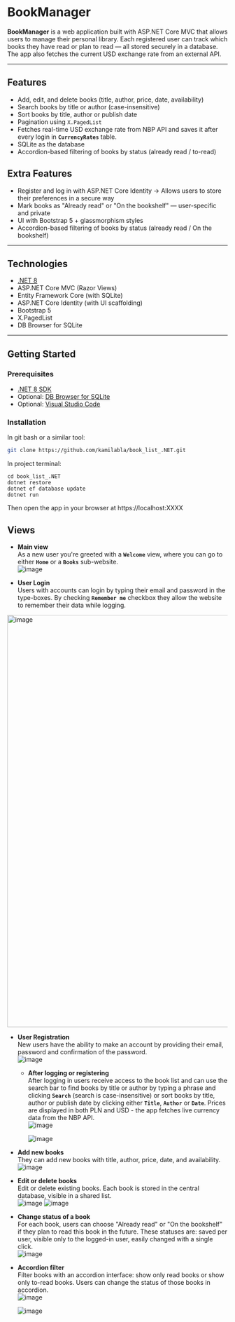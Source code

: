 # BookManager

**BookManager** is a web application built with ASP.NET Core MVC that allows users to manage their personal library. Each registered user can track which books they have read or plan to read — all stored securely in a database. The app also fetches the current USD exchange rate from an external API.

---

## Features

- Add, edit, and delete books (title, author, price, date, availability)
- Search books by title or author (case-insensitive)
- Sort books by title, author or publish date
- Pagination using `X.PagedList`
- Fetches real-time USD exchange rate from NBP API and saves it after every login in **`CurrencyRates`** table.
- SQLite as the database
- Accordion-based filtering of books by status (already read / to-read)

## Extra Features

- Register and log in with ASP.NET Core Identity -> Allows users to store their preferences in a secure way
- Mark books as "Already read" or "On the bookshelf" — user-specific and private
- UI with Bootstrap 5 + glassmorphism styles
- Accordion-based filtering of books by status (already read / On the bookshelf)

---

## Technologies

- [.NET 8](https://dotnet.microsoft.com/)
- ASP.NET Core MVC (Razor Views)
- Entity Framework Core (with SQLite)
- ASP.NET Core Identity (with UI scaffolding)
- Bootstrap 5
- X.PagedList
- DB Browser for SQLite

---

## Getting Started

### Prerequisites

- [.NET 8 SDK](https://dotnet.microsoft.com/en-us/download)
- Optional: [DB Browser for SQLite](https://sqlitebrowser.org/)
- Optional: [Visual Studio Code](https://code.visualstudio.com/)

### Installation

In git bash or a similar tool:
```bash
git clone https://github.com/kamilabla/book_list_.NET.git
```
In project terminal:
```
cd book_list_.NET
dotnet restore
dotnet ef database update
dotnet run
```
Then open the app in your browser at https://localhost:XXXX 


## Views

- **Main view**  <br/>
    As a new user you're greeted with a **`Welcome`** view, where you can go to either **`Home`** or a **`Books`** sub-website. <br/>
![image](https://github.com/user-attachments/assets/51eebce3-bec1-4676-a2df-95e9aab4b303)


- **User Login** <br/>
    Users with accounts can login by typing their email and password in the type-boxes. By checking **`Remember me`** checkbox they allow the website to remember their data while logging. <br/>
<img width="941" alt="image" src="https://github.com/user-attachments/assets/ec54e25f-c2fb-407f-a5fd-8126442cc629" />


- **User Registration** <br/>
    New users have the ability to make an account by providing their email, password and confirmation of the password. <br/>
![image](https://github.com/user-attachments/assets/f7246906-26ad-4ed2-8ecc-ac5f7f91c076)


  - **After logging or registering** <br/>
    After logging in users receive access to the book list and can use the search bar to find books by title or author by typing a phrase and clicking **`Search`** (search is case-insensitive) or sort books by title, author or publish date by clicking either **`Title`**, **`Author`** or **`Date`**. Prices are displayed in both PLN and USD - the app fetches live currency data from the NBP API. <br/>
![image](https://github.com/user-attachments/assets/d652f3ab-19d2-47a3-b4be-cde1a4b1857f)



    ![image](https://github.com/user-attachments/assets/7b46ec64-9ae2-4c88-907f-f70fa4bd1eda)


- **Add new books** <br/>
  They can add new books with title, author, price, date, and availability.  <br/>
![image](https://github.com/user-attachments/assets/e7ae7c80-1e27-4fd4-a193-23c2010ce184)


- **Edit or delete books** <br/>
  Edit or delete existing books. Each book is stored in the central database, visible in a shared list. <br/>
![image](https://github.com/user-attachments/assets/31e78441-c73d-4ac4-9694-0f7a1c318b9e)
![image](https://github.com/user-attachments/assets/c6d50948-bb3e-4664-8cac-65cbbc1bde52)


- **Change status of a book** <br/>
  For each book, users can choose "Already read" or "On the bookshelf" if they plan to read this book in the future.
  These statuses are: saved per user, visible only to the logged-in user, easily changed with a single click. <br/>
![image](https://github.com/user-attachments/assets/9a4a82de-1db5-4672-a52d-bb0b418821e1)


- **Accordion filter** <br/>
  Filter books with an accordion interface: show only read books or show only to-read books. Users can change the status of those books in accordion. <br/>
![image](https://github.com/user-attachments/assets/781cd251-780f-4dc6-b73a-faae557a4b3f)



    ![image](https://github.com/user-attachments/assets/97c0beef-8de1-4c82-adc0-293e327269f3)


  



